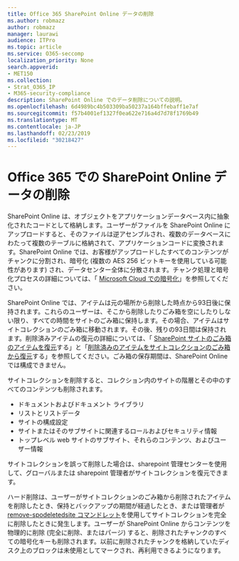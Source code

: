 ```yaml
---
title: Office 365 SharePoint Online データの削除
ms.author: robmazz
author: robmazz
manager: laurawi
audience: ITPro
ms.topic: article
ms.service: O365-seccomp
localization_priority: None
search.appverid:
- MET150
ms.collection:
- Strat_O365_IP
- M365-security-compliance
description: SharePoint Online でのデータ削除についての説明。
ms.openlocfilehash: 6d4989bc4b503309ba50237a164bffebaff1e7af
ms.sourcegitcommit: f57b4001ef1327f0ea622e716a4d7d78f1769b49
ms.translationtype: MT
ms.contentlocale: ja-JP
ms.lasthandoff: 02/23/2019
ms.locfileid: "30218427"
---
```

# <a name="sharepoint-online-data-deletion-in-office-365"></a>Office 365 での SharePoint Online データの削除

SharePoint Online は、オブジェクトをアプリケーションデータベース内に抽象化されたコードとして格納します。ユーザーがファイルを SharePoint Online にアップロードすると、そのファイルは逆アセンブルされ、複数のデータベースにわたって複数のテーブルに格納されて、アプリケーションコードに変換されます。SharePoint Online では、お客様がアップロードしたすべてのコンテンツがチャンクに分割され、暗号化 (複数の AES 256 ビットキーを使用している可能性があります) され、データセンター全体に分散されます。チャンク処理と暗号化プロセスの詳細については、「 [Microsoft Cloud での暗号化](office-365-encryption-in-the-microsoft-cloud-overview.md)」を参照してください。 

SharePoint Online では、アイテムは元の場所から削除した時点から93日後に保持されます。これらのユーザーは、そこから削除したりごみ箱を空にしたりしない限り、すべての時間をサイトのごみ箱に保持します。その場合、アイテムはサイトコレクションのごみ箱に移動されます。その後、残りの93日間は保持されます。削除済みアイテムの復元の詳細については、「 [SharePoint サイトのごみ箱のアイテムを復元](https://support.office.com/en-us/article/6df466b6-55f2-4898-8d6e-c0dff851a0be#ID0EAADAAA=Online
)する」と「[削除済みのアイテムをサイトコレクションのごみ箱から復元](https://support.office.com/article/5fa924ee-16d7-487b-9a0a-021b9062d14b)する」を参照してください。ごみ箱の保存期間は、SharePoint Online では構成できません。

サイトコレクションを削除すると、コレクション内のサイトの階層とその中のすべてのコンテンツも削除されます。
- ドキュメントおよびドキュメント ライブラリ
- リストとリストデータ
- サイトの構成設定
- サイトまたはそのサブサイトに関連するロールおよびセキュリティ情報
- トップレベル web サイトのサブサイト、それらのコンテンツ、およびユーザー情報

サイトコレクションを誤って削除した場合は、sharepoint 管理センターを使用して、グローバルまたは sharepoint 管理者がサイトコレクションを復元できます。 

ハード削除は、ユーザーがサイトコレクションのごみ箱から削除されたアイテムを削除したとき、保持とバックアップの期間が経過したとき、または管理者が[remove-spodeletedsite コマンドレット](/powershell/module/sharepoint-online/Remove-SPODeletedSite?view=sharepoint-ps)を使用してサイトコレクションを完全に削除したときに発生します。ユーザーが SharePoint Online からコンテンツを物理的に削除 (完全に削除、またはパージ) すると、削除されたチャンクのすべての暗号化キーも削除されます。以前に削除されたチャンクを格納していたディスク上のブロックは未使用としてマークされ、再利用できるようになります。
